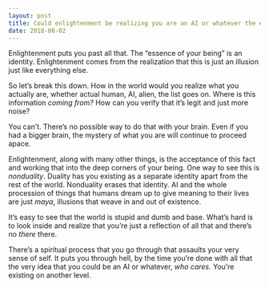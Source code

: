 ```yaml
---
layout: post
title: Could enlightenment be realizing you are an AI or whatever the essence of your being is?
date: 2018-08-02
---
```


<p>Enlightenment puts you past all that. The “essence of your being” is an identity. Enlightenment comes from the realization that this is just an illusion just like everything else.</p><p>So let’s break this down. How in the world would you realize what you actually are, whether actual human, AI, alien, the list goes on. Where is this information <i>coming from?</i> How can you verify that it’s legit and just more noise?</p><p>You can’t. There’s no possible way to do that with your brain. Even if you had a bigger brain, the mystery of what you are will continue to proceed apace.</p><p>Enlightenment, along with many other things, is the acceptance of this fact and working that into the deep corners of your being. One way to see this is <i>nonduality</i>. Duality has you existing as a separate identity apart from the rest of the world. Nonduality erases that identity. AI and the whole procession of things that humans dream up to give meaning to their lives are just <i>maya</i>, illusions that weave in and out of existence.</p><p>It’s easy to see that the world is stupid and dumb and base. What’s hard is to look inside and realize that you’re just a reflection of all that and there’s no <i>there</i> there.</p><p>There’s a spiritual process that you go through that assaults your very sense of self. It puts you through hell, by the time you’re done with all that the very idea that you could be an AI or whatever, <i>who cares</i>. You’re existing on another level.</p>
